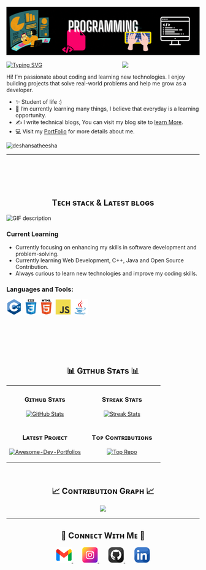 <!--Banner-->
![deshansatheesha Banner Image](./banner.gif)

<!--Night Owl image-->
<div>
  <img align="right" width="40%" src="https://owlbertsio-resized.s3.amazonaws.com/Popper.psd.full.png">
</div>

<!--Header Name-->
<div align="start"><a href="https://git.io/typing-svg"><img src="https://readme-typing-svg.demolab.com?font=Fira+Code&size=24&pause=1000&width=435&lines=Hello+I'm+Deshan+Satheesha...;Welcome+to+My+GitHub+Profile..." alt="Typing SVG" /></a></a></div>

<!--Start Intro-->               
<p align="left">Hi! I’m passionate about coding and learning new technologies. I enjoy building projects that solve real-world problems and help me grow as a developer.</p>

- ✨ Student of life :)
- 🌱 I’m currently learning many things, I believe that everyday is a learning opportunity.
- ✍ I write technical blogs, You can visit my blog site to [learn More]().
- 💻 Visit my [PortFolio]() for more details about me.
<!--End Intro-->

<!--Profile Count Badge-->
<p align="left" >
  <img src="https://komarev.com/ghpvc/?username=deshansatheesha&label=Profile%20views&color=770677&style=for-the-badge&logo=star" alt="deshansatheesha" style="padding-right:20px;" />
</p>

---

<br/><br/><br/><br/>
<!--Languages and Tools Section-->       
<h2 align="center">Tᴇᴄʜ sᴛᴀᴄᴋ & Lᴀᴛᴇsᴛ ʙʟᴏɢs</h2> 
<picture>
  <source media="(prefers-color-scheme: dark)" srcset="./Skills_Animation_Dark.gif" width="450px">
  <source media="(prefers-color-scheme: light)" srcset="./Skills_Animation_White.gif">
  <img align="left" alt="GIF description" src="./Skills_Animation_White.gif">
</picture>
<br />

<h3 align="left">Current Learning</h3>
<ul align="left">
  <li>Currently focusing on enhancing my skills in software development and problem-solving.</li>
  <li>Currently learning Web Development, C++, Java and Open Source Contribution.</li>
  <li>Always curious to learn new technologies and improve my coding skills.</li>
</ul>
<h3 align="left">Languages and Tools:</h3>
<p align="left"><img src="https://raw.githubusercontent.com/devicons/devicon/master/icons/cplusplus/cplusplus-original.svg" alt="cplusplus" width="40" height="40"/> <img src="https://raw.githubusercontent.com/devicons/devicon/master/icons/css3/css3-original-wordmark.svg" alt="css3" width="40" height="40"/><img src="https://raw.githubusercontent.com/devicons/devicon/master/icons/html5/html5-original-wordmark.svg" alt="html5" width="40" height="40"/> <img src="https://raw.githubusercontent.com/devicons/devicon/master/icons/javascript/javascript-original.svg" alt="javascript" width="40" height="40"/> 
<img src="https://raw.githubusercontent.com/devicons/devicon/master/icons/java/java-original.svg" alt="java" width="40" height="40"/> </p>

  
<br />
<br />
<br />
<br />
<br />



<!--Github stats Table--> 
<h2 align="center">📊 Gɪᴛʜᴜʙ Sᴛᴀᴛs 📊</h2>

<table width="100%">
  <tr>
    <td width="50%">
      <h3 align="center"><strong>Gɪᴛʜᴜʙ Sᴛᴀᴛs</strong></h3>
      <p align="center">
        <a href="https://github.com/deshansatheesha">
          <img align="center" src="https://github-readme-stats.vercel.app/api?username=deshansatheesha&count_private=true&show_icons=true&theme=nightowl&bg_color=0,000000,441350&title_color=c56a90&text_color=ffffff&rank_icon=github&hide=prs,issues,contribs&show=reviews,prs_merged,prs_merged_percentage" alt="GitHub Stats" />
        </a>
      </p>
    </td>
    <td width="50%">
      <h3 align="center"><strong>Sᴛʀᴇᴀᴋ Sᴛᴀᴛs</strong></h3>
      <p align="center">
        <a href="https://github.com/deshansatheesha">
          <img align="center" src="https://streak-stats.demolab.com?user=deshansatheesha&theme=nightowl&background=0,000000,441350&fire=ffeb95&ring=ffeb95&sideNums=ffffff&sideLabels=ffffff&dates=c56a90&currStreakNum=ffffff" alt="Streak Stats" />
        </a>
      </p>
    </td>
  </tr>
  <tr>
    <td width="50%">
      <h3 align="center"><strong>Lᴀᴛᴇsᴛ Pʀᴏᴊᴇᴄᴛ</strong></h3>
      <p align="center">
        <a href="https://github.com/deshansatheesha/">
          <img align="center" width="470" src="https://github-readme-stats.vercel.app/api/pin/?username=deshansatheesha&repo=storyblok-mcp-server&theme=nightowl&show_owner=true&bg_color=0,000000,441350&title_color=c56a90&text_color=ffffff" alt="Awesome-Dev-Portfolios" />
        </a>
      </p>
    </td>
    <td width="50%">
      <h3 align="center"><strong>Tᴏᴘ Cᴏɴᴛʀɪʙᴜᴛɪᴏɴs</strong></h3>
      <p align="center">
        <a href="https://github.com/deshansatheesha">
          <img align="center" src="https://github-contributor-stats.vercel.app/api?username=deshansatheesha&limit=2&theme=nightowl&show_owner=true&combine_all_yearly_contributions=false&bg_color=0,000000,441350&title_color=c56a90&text_color=ffffff" alt="Top Repo" />
        </a>
      </p>
    </td>
  </tr>
</table>
<br />

<!--Contribution Graph-->
<h2 align="center">📈 Cᴏɴᴛʀɪʙᴜᴛɪᴏɴ Gʀᴀᴘʜ 📈</h2>
<div align="center">
    <img src="https://github-readme-activity-graph.vercel.app/graph?username=deshansatheesha&bg_color=220a28&&color=ffffff&line=c56a90&point=ffeb95&area=false&hide_border=false" border-radius="15">
</div>

---
<!--Contact Section--> 
<h2 align="center">🤝 Cᴏɴɴᴇᴄᴛ Wɪᴛʜ Mᴇ 🤝 </h2>
<div align="center" >
  
<a href="mailto:deshansathisha9@gmail.com" target="_blank">
<img src="./gmail.png" width=40 height=40 alt="deshansathisha9@gmail.com" margin-right=30 />
</a><img width="20" />
<a href="https://www.instagram.com/deshan_s_wijesinghe" target="_blank" >
<img src="./instagram.png" width=40 height=40 alt="Instargram" margin-right=30 />
</a>
<img width="20" />
<a href="https://github.com/deshansatheesha" target="_blank">
<img src="./github.png" width=40 height=40 alt="Github" margin-righ=30 />
</a>
<img width="20" />
<a href="https://www.linkedin.com/in/deshan-satheesha" target="_blank">
<img src="./linkedin.png" width=40 height=40 alt="linkedin" margin-right=30 />
</a>
</div>
<br/>
